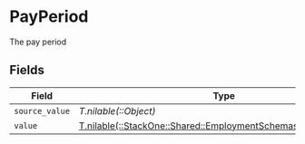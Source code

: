 # PayPeriod

The pay period


## Fields

| Field                                                                                                                    | Type                                                                                                                     | Required                                                                                                                 | Description                                                                                                              |
| ------------------------------------------------------------------------------------------------------------------------ | ------------------------------------------------------------------------------------------------------------------------ | ------------------------------------------------------------------------------------------------------------------------ | ------------------------------------------------------------------------------------------------------------------------ |
| `source_value`                                                                                                           | *T.nilable(::Object)*                                                                                                    | :heavy_minus_sign:                                                                                                       | N/A                                                                                                                      |
| `value`                                                                                                                  | [T.nilable(::StackOne::Shared::EmploymentSchemasPayPeriodValue)](../../models/shared/employmentschemaspayperiodvalue.md) | :heavy_minus_sign:                                                                                                       | N/A                                                                                                                      |